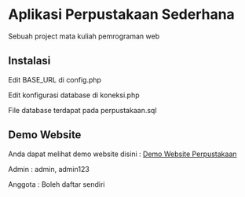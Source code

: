 # Aplikasi Perpustakaan Sederhana

Sebuah project mata kuliah pemrograman web

## Instalasi

Edit BASE_URL di config.php

Edit konfigurasi database di koneksi.php

File database terdapat pada perpustakaan.sql

## Demo Website

Anda dapat melihat demo website disini : [Demo Website Perpustakaan](https://greshan.000webhostapp.com/perpustakaan)

Admin : admin, admin123

Anggota : Boleh daftar sendiri
